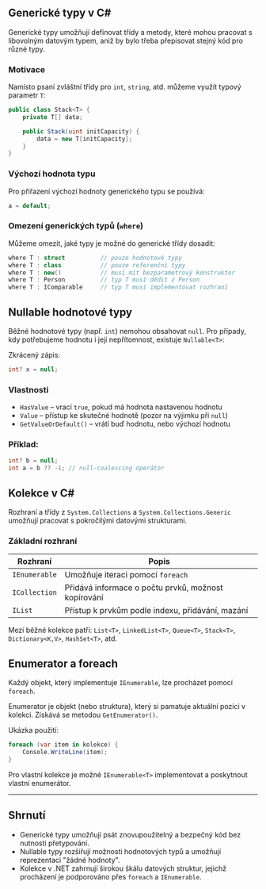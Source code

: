 ## Generické typy v C#

Generické typy umožňují definovat třídy a metody, které mohou pracovat s libovolným datovým typem, aniž by bylo třeba přepisovat stejný kód pro různé typy.

### Motivace
Namísto psaní zvláštní třídy pro `int`, `string`, atd. můžeme využít typový parametr `T`:
```csharp
public class Stack<T> {
    private T[] data;

    public Stack(uint initCapacity) {
        data = new T[initCapacity];
    }
}
```

### Výchozí hodnota typu
Pro přiřazení výchozí hodnoty generického typu se používá:
```csharp
a = default;
```

### Omezení generických typů (`where`)
Můžeme omezit, jaké typy je možné do generické třídy dosadit:
```csharp
where T : struct          // pouze hodnotové typy
where T : class           // pouze referenční typy
where T : new()           // musí mít bezparametrový konstruktor
where T : Person          // typ T musí dědit z Person
where T : IComparable     // typ T musí implementovat rozhraní
```

## Nullable hodnotové typy

Běžné hodnotové typy (např. `int`) nemohou obsahovat `null`. Pro případy, kdy potřebujeme hodnotu i její nepřítomnost, existuje `Nullable<T>`:

Zkrácený zápis:
```csharp
int? x = null;
```

### Vlastnosti
- `HasValue` – vrací `true`, pokud má hodnota nastavenou hodnotu
- `Value` – přístup ke skutečné hodnotě (pozor na výjimku při `null`)
- `GetValueOrDefault()` – vrátí buď hodnotu, nebo výchozí hodnotu

### Příklad:
```csharp
int? b = null;
int a = b ?? -1; // null-coalescing operátor
```

## Kolekce v C#

Rozhraní a třídy z `System.Collections` a `System.Collections.Generic` umožňují pracovat s pokročilými datovými strukturami.

### Základní rozhraní

| Rozhraní       | Popis                                           |
|----------------|--------------------------------------------------|
| `IEnumerable`  | Umožňuje iteraci pomocí `foreach`                |
| `ICollection`  | Přidává informace o počtu prvků, možnost kopírování |
| `IList`        | Přístup k prvkům podle indexu, přidávání, mazání |

Mezi běžné kolekce patří: `List<T>`, `LinkedList<T>`, `Queue<T>`, `Stack<T>`, `Dictionary<K,V>`, `HashSet<T>`, atd.

## Enumerator a foreach

Každý objekt, který implementuje `IEnumerable`, lze procházet pomocí `foreach`.

Enumerator je objekt (nebo struktura), který si pamatuje aktuální pozici v kolekci. Získává se metodou `GetEnumerator()`.

Ukázka použití:
```csharp
foreach (var item in kolekce) {
    Console.WriteLine(item);
}
```

Pro vlastní kolekce je možné `IEnumerable<T>` implementovat a poskytnout vlastní enumerátor.

---

## Shrnutí

- Generické typy umožňují psát znovupoužitelný a bezpečný kód bez nutnosti přetypování.
- Nullable typy rozšiřují možnosti hodnotových typů a umožňují reprezentaci "žádné hodnoty".
- Kolekce v .NET zahrnují širokou škálu datových struktur, jejichž procházení je podporováno přes `foreach` a `IEnumerable`.

